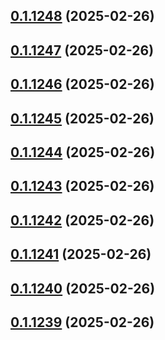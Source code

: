 ## [0.1.1248](https://github.com/binary-braids/terraform-oracle/compare/v0.1.1247...v0.1.1248) (2025-02-26)



## [0.1.1247](https://github.com/binary-braids/terraform-oracle/compare/v0.1.1246...v0.1.1247) (2025-02-26)



## [0.1.1246](https://github.com/binary-braids/terraform-oracle/compare/v0.1.1245...v0.1.1246) (2025-02-26)



## [0.1.1245](https://github.com/binary-braids/terraform-oracle/compare/v0.1.1244...v0.1.1245) (2025-02-26)



## [0.1.1244](https://github.com/binary-braids/terraform-oracle/compare/v0.1.1243...v0.1.1244) (2025-02-26)



## [0.1.1243](https://github.com/binary-braids/terraform-oracle/compare/v0.1.1242...v0.1.1243) (2025-02-26)



## [0.1.1242](https://github.com/binary-braids/terraform-oracle/compare/v0.1.1241...v0.1.1242) (2025-02-26)



## [0.1.1241](https://github.com/binary-braids/terraform-oracle/compare/v0.1.1240...v0.1.1241) (2025-02-26)



## [0.1.1240](https://github.com/binary-braids/terraform-oracle/compare/v0.1.1239...v0.1.1240) (2025-02-26)



## [0.1.1239](https://github.com/binary-braids/terraform-oracle/compare/v0.1.1238...v0.1.1239) (2025-02-26)



